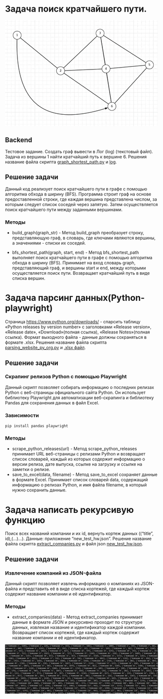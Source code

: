 # Задача поиск кратчайшего пути.

![alt text](assets/image/image.png)

## Backend
Тестовое задание.
Создать граф вывести в Лог (log)  (текстовый файл).
Задача из вершины 1 найти кратчайший путь к вершине 6. Решения название файла скрипта [graph_shortest_path.py](src/graph_shortest_path.py) и [log](assets/file/log.txt).

## Решение задачи
Данный код реализует поиск кратчайшего пути в графе с помощью алгоритма обхода в ширину (BFS). Программа строит граф на основе предоставленной строки, где каждая вершина представлена числом, за которым следует список соседей через запятую. Затем осуществляется поиск кратчайшего пути между заданными вершинами.

### Методы 
- build_graph(graph_str) -
Метод build_graph преобразует строку, представляющую граф, в словарь, где ключами являются вершины, а значениями - списки их соседей.

- bfs_shortest_path(graph, start, end) -
Метод bfs_shortest_path выполняет поиск кратчайшего пути в графе с помощью алгоритма обхода в ширину (BFS). Принимает на вход словарь graph, представляющий граф, и вершины start и end, между которыми осуществляется поиск пути. Возвращает кратчайший путь в виде списка вершин.

# Задача парсинг данных(Python-playwright)
Страница https://www.python.org/downloads/ - спарсить таблицу «Python releases by version number» с заголовками «Release version», «Release date», «Download»(полная ссылка), «Release Notes»(полная ссылка). Формат выходного файла - данные должны сохраняться в формате .xlsx. Решения название файла скрипта [parsing_website_py_org.py](src/parsing_website_py_org.py) и [.xlsx файл](assets/file/python_releases.xlsx).

## Решение задачи
### Скрапинг релизов Python с помощью Playwright
Данный скрипт позволяет собирать информацию о последних релизах Python с веб-страницы официального сайта Python. Он использует библиотеку Playwright для автоматизации веб-скрапинга и библиотеку Pandas для сохранения данных в файл Excel.

### Зависимости
```
pip install pandas playwright
```
### Методы
- scrape_python_releases(url) - Метод scrape_python_releases принимает URL веб-страницы с релизами Python и возвращает список словарей, каждый из которых содержит информацию о версии релиза, дате выпуска, ссылке на загрузку и ссылке на заметки о релизе.
- save_to_excel(data, filename) - Метод save_to_excel сохраняет данные в формате Excel. Принимает список словарей data, содержащий информацию о релизах Python, и имя файла filename, в который нужно сохранить данные.

# Задача написать рекурсивую функцию
Поиск всех названий компании и их id, вернуть кортеж данных ((“title”, id),(…)…). Данные: приложение “new_test_hw.json”. Решение название файла скрипта [extract_companies.py](src/extract_companies.py) и файл json [new_test_hw.json](assets/file/new_test_hw.json).

## Решение задачи
### Извлечение компаний из JSON-файла
Данный скрипт позволяет извлечь информацию о компаниях из JSON-файла и представить её в виде списка кортежей, где каждый кортеж содержит название компании и её идентификатор.
### Методы
- extract_companies(data) - Метод extract_companies принимает данные в формате JSON и рекурсивно проходит по структуре данных, извлекая название и идентификатор каждой компании. Возвращает список кортежей, где каждый кортеж содержит название компании и её идентификатор.

![alt text](assets/image/image_result.png)